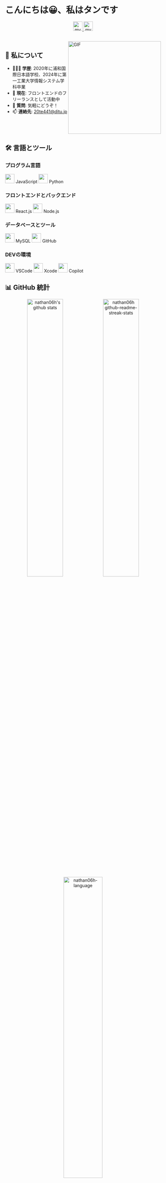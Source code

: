 # こんにちは😀、私はタンです　

<p align="center">
  <a href="https://www.facebook.com/noonesaveme99/">
    <img alt="my facebook" width="30px" src="https://img.icons8.com/bubbles/100/facebook-new.png"/>
  </a>
  <a href="https://substack.com/@concholongxu?utm_source=user-menu">
    <img alt="my substack" width="30px" src="https://img.icons8.com/bubbles/100/minus-math.png"/>
  </a>
</p>

<br />

<img align="right" alt="GIF" src="https://media2.giphy.com/media/v1.Y2lkPTc5MGI3NjExNTF0eTd2a2hqYXBna3FiZnR1Mjg5YmJwYzk3MWR0amR2MmppZDZtcCZlcD12MV9pbnRlcm5hbF9naWZfYnlfaWQmY3Q9Zw/ttknk7M3d3UBEeZsii/giphy.gif" width="300"/>

## 💫 私について

- 👨🏽‍💻 **学歴**: 2020年に浦和国際日本語学校、2024年に第一工業大学情報システム学科卒業
- 🌱 **現在**: フロントエンドのフリーランスとして活動中
- 💬 **質問**: 気軽にどうぞ！
- 📫 **連絡先**: [20te441@ditu.jp](mailto:20te441@ditu.jp)

<br clear="right"/>

## 🛠️ 言語とツール

### プログラム言語
<p>
  <code><img height="30" src="https://img.icons8.com/ios-filled/50/javascript.png"></code> JavaScript
  <code><img height="30" src="https://img.icons8.com/ios-filled/50/python.png"></code> Python
</p>

### フロントエンドとバックエンド
<p>
  <code><img height="30" src="https://img.icons8.com/ios-filled/50/react-native.png"></code> React.js
  <code><img height="30" src="https://img.icons8.com/small/16/nodejs.png"></code> Node.js
</p>

### データベースとツール
<p>
  <code><img height="30" src="https://img.icons8.com/ios-filled/50/sql.png"></code> MySQL
  <code><img height="30" src="https://img.icons8.com/ios-filled/50/github.png"></code> GitHub
</p>

### DEVの環境
<p>
  <code><img height="30" src="https://img.icons8.com/material-two-tone/24/visual-studio-code-2019.png"></code> VSCode
  <code><img height="30" src="https://img.icons8.com/ios-filled/50/xcode.png"></code> Xcode
  <code><img height="30" src="https://img.icons8.com/ios-filled/50/microsoft-copilot.png"></code> Copilot
</p>

## 📊 GitHub 統計

<div align="center">
  <img src="https://github-readme-stats.vercel.app/api?username=nathan06h&show_icons=true&hide_border=true&count_private=true&theme=shades-of-purple&icon_color=fad000" alt="nathan06h's github stats" width="48%"/>
  <img src="https://github-readme-streak-stats.herokuapp.com/?user=nathan06h&count_private=true&theme=radical" alt="nathan06h github-readme-streak-stats" width="48%"/>
</div>

<div align="center">
  <img src="https://github-readme-stats.vercel.app/api/top-langs/?username=nathan06h&count_private=true&theme=radical&layout=compact" alt="nathan06h-language" width="50%"/>
</div>

---

